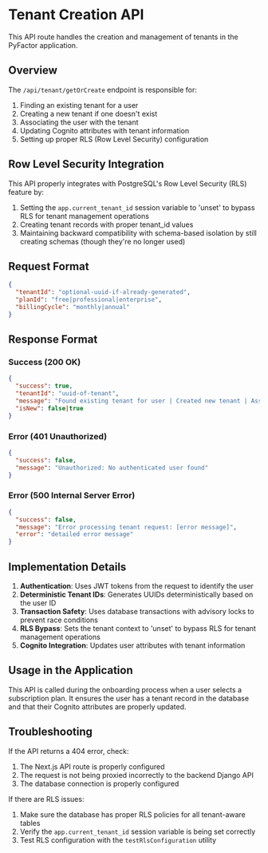 # Tenant Creation API

This API route handles the creation and management of tenants in the PyFactor application.

## Overview

The `/api/tenant/getOrCreate` endpoint is responsible for:

1. Finding an existing tenant for a user
2. Creating a new tenant if one doesn't exist
3. Associating the user with the tenant
4. Updating Cognito attributes with tenant information
5. Setting up proper RLS (Row Level Security) configuration

## Row Level Security Integration

This API properly integrates with PostgreSQL's Row Level Security (RLS) feature by:

1. Setting the `app.current_tenant_id` session variable to 'unset' to bypass RLS for tenant management operations
2. Creating tenant records with proper tenant_id values
3. Maintaining backward compatibility with schema-based isolation by still creating schemas (though they're no longer used)

## Request Format

```json
{
  "tenantId": "optional-uuid-if-already-generated",
  "planId": "free|professional|enterprise",
  "billingCycle": "monthly|annual"
}
```

## Response Format

### Success (200 OK)

```json
{
  "success": true,
  "tenantId": "uuid-of-tenant",
  "message": "Found existing tenant for user | Created new tenant | Associated tenant with user",
  "isNew": false|true
}
```

### Error (401 Unauthorized)

```json
{
  "success": false,
  "message": "Unauthorized: No authenticated user found"
}
```

### Error (500 Internal Server Error)

```json
{
  "success": false,
  "message": "Error processing tenant request: [error message]",
  "error": "detailed error message"
}
```

## Implementation Details

1. **Authentication**: Uses JWT tokens from the request to identify the user
2. **Deterministic Tenant IDs**: Generates UUIDs deterministically based on the user ID
3. **Transaction Safety**: Uses database transactions with advisory locks to prevent race conditions
4. **RLS Bypass**: Sets the tenant context to 'unset' to bypass RLS for tenant management operations
5. **Cognito Integration**: Updates user attributes with tenant information

## Usage in the Application

This API is called during the onboarding process when a user selects a subscription plan. It ensures the user has a tenant record in the database and that their Cognito attributes are properly updated.

## Troubleshooting

If the API returns a 404 error, check:

1. The Next.js API route is properly configured
2. The request is not being proxied incorrectly to the backend Django API
3. The database connection is properly configured

If there are RLS issues:

1. Make sure the database has proper RLS policies for all tenant-aware tables
2. Verify the `app.current_tenant_id` session variable is being set correctly
3. Test RLS configuration with the `testRlsConfiguration` utility 